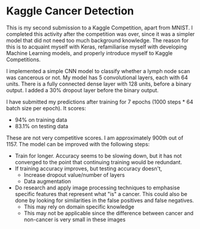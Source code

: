 # Kaggle Cancer Detection

This is my second submission to a Kaggle Competition, apart from MNIST. I completed this activity after the competition was over, since it was a simpler model that did not need too much background knowledge. The reason for this is to acquaint myself with Keras, refamiliarise myself with developing Machine Learning models, and properly introduce myself to Kaggle Competitions.

I implemented a simple CNN model to classify whether a lymph node scan was cancerous or not. My model has 5 convolutional layers, each with 64 units. There is a fully connected dense layer with 128 units, before a binary output. I added a 30% dropout layer before the binary output.

I have submitted my predictions after training for 7 epochs (1000 steps * 64 batch size per epoch). It scores:
  * 94% on training data
  * 83.1% on testing data
  
These are not very competitive scores. I am approximately 900th out of 1157. The model can be improved with the following steps:

* Train for longer. Accuracy seems to be slowing down, but it has not converged to the point that continuing training would be redundant.
* If training accuracy improves, but testing accuracy doesn't,
  * Increase dropout value/number of layers
  * Data augmentation
* Do research and apply image processing techniques to emphasise specific features that represent what "is" a cancer. This could also be done by looking for similarities in the false positives and false negatives.
  * This may rely on domain specific knowledge
  * This may not be applicable since the difference between cancer and non-cancer is very small in these images

